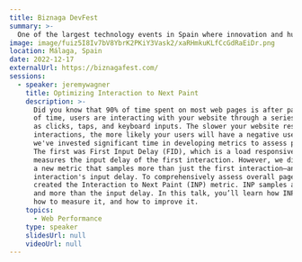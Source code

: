 ```yaml
---
title: Biznaga DevFest
summary: >-
  One of the largest technology events in Spain where innovation and human talent are combined.
image: image/fuiz5I8Iv7bV8YbrK2PKiY3Vask2/xaRHmkuKLfCcGdRaEiDr.png
location: Málaga, Spain
date: 2022-12-17
externalUrl: https://biznagafest.com/
sessions:
  - speaker: jeremywagner
    title: Optimizing Interaction to Next Paint
    description: >-
      Did you know that 90% of time spent on most web pages is after page load? In this span
      of time, users are interacting with your website through a series of interactions such
      as clicks, taps, and keyboard inputs. The slower your website responds to those
      interactions, the more likely your users will have a negative user experience. At Google,
      we've invested significant time in developing metrics to assess page responsiveness.
      The first was First Input Delay (FID), which is a load responsiveness metric that
      measures the input delay of the first interaction. However, we discovered that we needed
      a new metric that samples more than just the first interaction—and more than that
      interaction's input delay. To comprehensively assess overall page responsiveness, we've
      created the Interaction to Next Paint (INP) metric. INP samples all page interactions,
      and more than the input delay. In this talk, you’ll learn how INP works, why it matters,
      how to measure it, and how to improve it.
    topics:
      - Web Performance
    type: speaker
    slidesUrl: null
    videoUrl: null
---
```

